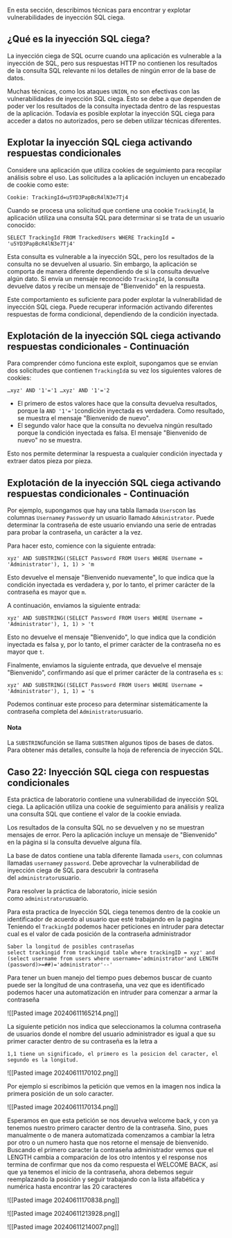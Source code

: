 
En esta sección, describimos técnicas para encontrar y explotar vulnerabilidades de inyección SQL ciega.

## ¿Qué es la inyección SQL ciega?

La inyección ciega de SQL ocurre cuando una aplicación es vulnerable a la inyección de SQL, pero sus respuestas HTTP no contienen los resultados de la consulta SQL relevante ni los detalles de ningún error de la base de datos.

Muchas técnicas, como los ataques `UNION`, no son efectivas con las vulnerabilidades de inyección SQL ciega. Esto se debe a que dependen de poder ver los resultados de la consulta inyectada dentro de las respuestas de la aplicación. Todavía es posible explotar la inyección SQL ciega para acceder a datos no autorizados, pero se deben utilizar técnicas diferentes.

## Explotar la inyección SQL ciega activando respuestas condicionales

Considere una aplicación que utiliza cookies de seguimiento para recopilar análisis sobre el uso. Las solicitudes a la aplicación incluyen un encabezado de cookie como este:

`Cookie: TrackingId=u5YD3PapBcR4lN3e7Tj4`

Cuando se procesa una solicitud que contiene una cookie `TrackingId`, la aplicación utiliza una consulta SQL para determinar si se trata de un usuario conocido:

`SELECT TrackingId FROM TrackedUsers WHERE TrackingId = 'u5YD3PapBcR4lN3e7Tj4'`

Esta consulta es vulnerable a la inyección SQL, pero los resultados de la consulta no se devuelven al usuario. Sin embargo, la aplicación se comporta de manera diferente dependiendo de si la consulta devuelve algún dato. Si envía un mensaje reconocido `TrackingId`, la consulta devuelve datos y recibe un mensaje de "Bienvenido" en la respuesta.

Este comportamiento es suficiente para poder explotar la vulnerabilidad de inyección SQL ciega. Puede recuperar información activando diferentes respuestas de forma condicional, dependiendo de la condición inyectada.

## Explotación de la inyección SQL ciega activando respuestas condicionales - Continuación

Para comprender cómo funciona este exploit, supongamos que se envían dos solicitudes que contienen `TrackingId`a su vez los siguientes valores de cookies:

`…xyz' AND '1'='1 …xyz' AND '1'='2`

- El primero de estos valores hace que la consulta devuelva resultados, porque la `AND '1'='1`condición inyectada es verdadera. Como resultado, se muestra el mensaje "Bienvenido de nuevo".
- El segundo valor hace que la consulta no devuelva ningún resultado porque la condición inyectada es falsa. El mensaje "Bienvenido de nuevo" no se muestra.

Esto nos permite determinar la respuesta a cualquier condición inyectada y extraer datos pieza por pieza.

## Explotación de la inyección SQL ciega activando respuestas condicionales - Continuación

Por ejemplo, supongamos que hay una tabla llamada `Users`con las columnas `Username`y `Password`y un usuario llamado `Administrator`. Puede determinar la contraseña de este usuario enviando una serie de entradas para probar la contraseña, un carácter a la vez.

Para hacer esto, comience con la siguiente entrada:

`xyz' AND SUBSTRING((SELECT Password FROM Users WHERE Username = 'Administrator'), 1, 1) > 'm`

Esto devuelve el mensaje "Bienvenido nuevamente", lo que indica que la condición inyectada es verdadera y, por lo tanto, el primer carácter de la contraseña es mayor que `m`.

A continuación, enviamos la siguiente entrada:

`xyz' AND SUBSTRING((SELECT Password FROM Users WHERE Username = 'Administrator'), 1, 1) > 't`

Esto no devuelve el mensaje "Bienvenido", lo que indica que la condición inyectada es falsa y, por lo tanto, el primer carácter de la contraseña no es mayor que `t`.

Finalmente, enviamos la siguiente entrada, que devuelve el mensaje "Bienvenido", confirmando así que el primer carácter de la contraseña es `s`:

`xyz' AND SUBSTRING((SELECT Password FROM Users WHERE Username = 'Administrator'), 1, 1) = 's`

Podemos continuar este proceso para determinar sistemáticamente la contraseña completa del `Administrator`usuario.

#### Nota

La `SUBSTRING`función se llama `SUBSTR`en algunos tipos de bases de datos. Para obtener más detalles, consulte la hoja de referencia de inyección SQL.

## Caso 22: Inyección SQL ciega con respuestas condicionales

Esta práctica de laboratorio contiene una vulnerabilidad de inyección SQL ciega. La aplicación utiliza una cookie de seguimiento para análisis y realiza una consulta SQL que contiene el valor de la cookie enviada.

Los resultados de la consulta SQL no se devuelven y no se muestran mensajes de error. Pero la aplicación incluye un mensaje de "Bienvenido" en la página si la consulta devuelve alguna fila.

La base de datos contiene una tabla diferente llamada `users`, con columnas llamadas `username`y `password`. Debe aprovechar la vulnerabilidad de inyección ciega de SQL para descubrir la contraseña del `administrator`usuario.

Para resolver la práctica de laboratorio, inicie sesión como `administrator`usuario.

Para esta practica de Inyección SQL ciega tenemos dentro de la cookie un identificador de acuerdo al usuario que esté trabajando en la pagina
Teniendo el `TrackingId` podemos hacer peticiones en intruder para detectar cual es el valor de cada posición de la contraseña administrador 

	Saber la longitud de posibles contraseñas
	select trackingid from trackingid table where trackingID = xyz' and 
	(select username from users where username='administrator'and LENGTH (password)>=##)='administrator'--' 

Para tener un buen manejo del tiempo pues debemos buscar de cuanto puede ser la longitud de una contraseña, una vez que es identificado podemos hacer una automatización en intruder para comenzar a armar la contraseña

![[Pasted image 20240611165214.png]]

La siguiente petición nos indica que seleccionamos la columna contraseña de usuarios donde el nombre del usuario administrador es igual a que su primer caracter dentro de su contraseña es la letra a 

`1,1 tiene un significado, el primero es la posicion del caracter, el segundo es la longitud.`

![[Pasted image 20240611170102.png]]

Por ejemplo si escribimos la petición que vemos en la imagen nos indica la primera  posición de un solo caracter.

![[Pasted image 20240611170134.png]]

Esperamos en que esta petición se nos devuelva welcome back, y con ya tenemos nuestro primero caracter dentro de la contraseña. Sino, pues manualmente o de manera automatizada comenzamos a cambiar la letra por otro o un numero hasta que nos retorne el mensaje de bienvenido.
Buscando el primero caracter la contraseña administrador vemos que el LENGTH cambia a comparación de los otro intentos y el response nos termina de confirmar que nos da como respuesta el WELCOME BACK, así que ya tenemos el inicio de la contraseña, ahora debemos seguir reemplazando la posición y seguir trabajando con la lista alfabética y numérica hasta encontrar las 20 caracteres

![[Pasted image 20240611170838.png]]

![[Pasted image 20240611213928.png]]

![[Pasted image 20240611214007.png]]

